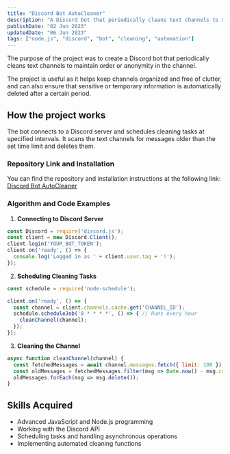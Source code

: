 ```yaml
---
title: "Discord Bot AutoCleaner"
description: "A Discord bot that periodically cleans text channels to maintain order or anonymity"
publishDate: "02 Jun 2023"
updatedDate: "06 Jun 2023"
tags: ["node.js", "discord", "bot", "cleaning", "automation"]
---
```

The purpose of the project was to create a Discord bot that periodically cleans text channels to maintain order or anonymity in the channel.

The project is useful as it helps keep channels organized and free of clutter, and can also ensure that sensitive or temporary information is automatically deleted after a certain period.

## How the project works

The bot connects to a Discord server and schedules cleaning tasks at specified intervals. It scans the text channels for messages older than the set time limit and deletes them.

### Repository Link and Installation

You can find the repository and installation instructions at the following link:
[Discord Bot AutoCleaner](https://github.com/Fulldroper/discord.bot.autocleaner)

### Algorithm and Code Examples

1. **Connecting to Discord Server**
```javascript
const Discord = require('discord.js');
const client = new Discord.Client();
client.login('YOUR_BOT_TOKEN');
client.on('ready', () => {
  console.log('Logged in as ' + client.user.tag + '!');
});
```

2. **Scheduling Cleaning Tasks**
```javascript
const schedule = require('node-schedule');

client.on('ready', () => {
  const channel = client.channels.cache.get('CHANNEL_ID');
  schedule.scheduleJob('0 * * * *', () => { // Runs every hour
    cleanChannel(channel);
  });
});
```

3. **Cleaning the Channel**
```javascript
async function cleanChannel(channel) {
  const fetchedMessages = await channel.messages.fetch({ limit: 100 });
  const oldMessages = fetchedMessages.filter(msg => Date.now() - msg.createdTimestamp > 24 * 60 * 60 * 1000); // 1 day
  oldMessages.forEach(msg => msg.delete());
}
```

## Skills Acquired

- Advanced JavaScript and Node.js programming
- Working with the Discord API
- Scheduling tasks and handling asynchronous operations
- Implementing automated cleaning functions

